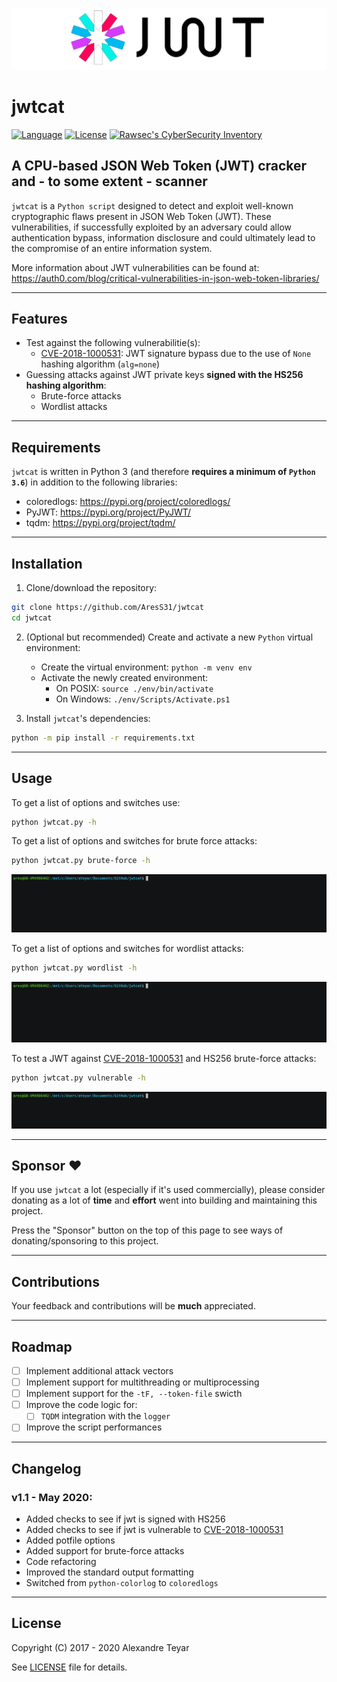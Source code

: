 ![JSON Web Token Cracker](./images/jwtcat_logo.png)

# jwtcat

[![Language](https://img.shields.io/badge/Lang-Python-blue.svg)](https://www.python.org)
[![License](https://img.shields.io/badge/License-Apache%202.0-red.svg)](https://opensource.org/licenses/Apache-2.0)
[![Rawsec's CyberSecurity Inventory](https://inventory.rawsec.ml/img/badges/Rawsec-inventoried-FF5050_flat.svg)](https://inventory.rawsec.ml/)

## A CPU-based JSON Web Token (JWT) cracker and - to some extent - scanner

`jwtcat` is a `Python script` designed to detect and exploit well-known cryptographic flaws present in JSON Web Token (JWT). These vulnerabilities, if successfully exploited by an adversary could allow authentication bypass, information disclosure and could ultimately lead to the compromise of an entire information system.

More information about JWT vulnerabilities can be found at: <https://auth0.com/blog/critical-vulnerabilities-in-json-web-token-libraries/>

---

## Features

- Test against the following vulnerabilitie(s):
  - [CVE-2018-1000531](https://nvd.nist.gov/vuln/detail/CVE-2015-2951): JWT signature bypass due to the use of `None` hashing algorithm (`alg=none`)
- Guessing attacks against JWT private keys **signed with the HS256 hashing algorithm**:
  - Brute-force attacks
  - Wordlist attacks

---

## Requirements

`jwtcat` is written in Python 3 (and therefore **requires a minimum of `Python 3.6`**) in addition to the following libraries:

- coloredlogs: <https://pypi.org/project/coloredlogs/>
- PyJWT: <https://pypi.org/project/PyJWT/>
- tqdm: <https://pypi.org/project/tqdm/>

---

## Installation

1. Clone/download the repository:

```bash
git clone https://github.com/AresS31/jwtcat
cd jwtcat
```

2. (Optional but recommended) Create and activate a new `Python` virtual environment:

   - Create the virtual environment: `python -m venv env`
   - Activate the newly created environment:
     - On POSIX: `source ./env/bin/activate`
     - On Windows: `./env/Scripts/Activate.ps1`

3. Install `jwtcat`'s dependencies:

```bash
python -m pip install -r requirements.txt
```

---

## Usage

To get a list of options and switches use:

```bash
python jwtcat.py -h
```

To get a list of options and switches for brute force attacks:

```bash
python jwtcat.py brute-force -h
```

![brute-force-demo](./images/brute-force_demo_cropped.gif)

To get a list of options and switches for wordlist attacks:

```bash
python jwtcat.py wordlist -h
```

![wordlist-demo](./images/wordlist_demo_cropped.gif)

To test a JWT against [CVE-2018-1000531](https://nvd.nist.gov/vuln/detail/CVE-2015-2951) and HS256 brute-force attacks:

```bash
python jwtcat.py vulnerable -h
```

![vulnerable-demo](./images/vulnerable_demo_cropped.gif)

---

## Sponsor ♥

If you use `jwtcat` a lot (especially if it's used commercially), please consider donating as a lot of **time** and **effort** went into building and maintaining this project.

Press the "Sponsor" button on the top of this page to see ways of donating/sponsoring to this project.

---

## Contributions

Your feedback and contributions will be **much** appreciated.

---

## Roadmap

- [ ] Implement additional attack vectors
- [ ] Implement support for multithreading or multiprocessing
- [ ] Implement support for the `-tF, --token-file` swicth
- [ ] Improve the code logic for:
  - [ ] `TQDM` integration with the `logger`
- [ ] Improve the script performances

---

## Changelog

### v1.1 - May 2020:

- Added checks to see if jwt is signed with HS256
- Added checks to see if jwt is vulnerable to [CVE-2018-1000531](https://nvd.nist.gov/vuln/detail/CVE-2015-2951)
- Added potfile options
- Added support for brute-force attacks
- Code refactoring
- Improved the standard output formatting
- Switched from `python-colorlog` to `coloredlogs`

---

## License

Copyright (C) 2017 - 2020 Alexandre Teyar

See [LICENSE](./LICENSE) file for details.
